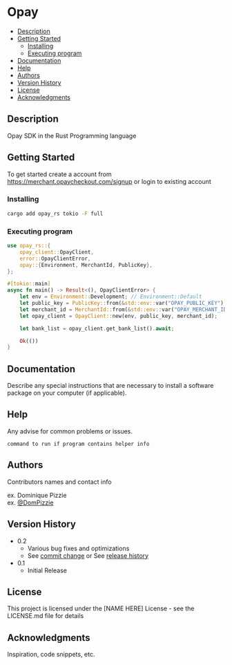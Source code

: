 # Opay

- [Description](#description)
- [Getting Started](#getting-started)
  - [Installing](#installing)
  - [Executing program](#executing-program)
- [Documentation](#documentation)
- [Help](#help)
- [Authors](#authors)
- [Version History](#version-history)
- [License](#license)
- [Acknowledgments](#acknowledgments)

## Description

Opay SDK in the Rust Programming language

## Getting Started

To get started create a account from https://merchant.opaycheckout.com/signup or
login to existing account

### Installing

```sh
cargo add opay_rs tokio -F full 
```

### Executing program

```rust
use opay_rs::{
    opay_client::OpayClient,
    error::OpayClientError,
    opay::{Environment, MerchantId, PublicKey},
};

#[tokio::main]
async fn main() -> Result<(), OpayClientError> {
    let env = Environment::Development; // Environment::Default
    let public_key = PublicKey::from(&std::env::var("OPAY_PUBLIC_KEY").ok().unwrap());
    let merchant_id = MerchantId::from(&std::env::var("OPAY_MERCHANT_ID").ok().unwrap());
    let opay_client = OpayClient::new(env, public_key, merchant_id);

    let bank_list = opay_client.get_bank_list().await;

    Ok(())
}

```

## Documentation

Describe any special instructions that are necessary to install a software
package on your computer (if applicable).

## Help

Any advise for common problems or issues.

```
command to run if program contains helper info
```

## Authors

Contributors names and contact info

ex. Dominique Pizzie\
ex. [@DomPizzie](https://twitter.com/dompizzie)

## Version History

- 0.2
  - Various bug fixes and optimizations
  - See [commit change]() or See [release history]()
- 0.1
  - Initial Release

## License

This project is licensed under the [NAME HERE] License - see the LICENSE.md file
for details

## Acknowledgments

Inspiration, code snippets, etc.
